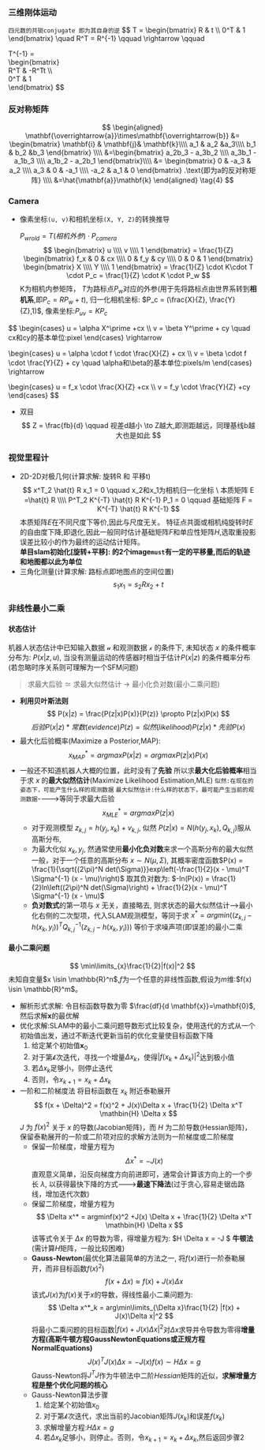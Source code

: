 ### 三维刚体运动
`四元数的共轭conjugate 即为其自身的逆`
$$
T = 
\begin{bmatrix}
  R & t \\\\
  0^T & 1  
\end{bmatrix} \quad R^T = R^{-1} \qquad \rightarrow \qquad

 T^{-1} =    
\begin{bmatrix}       
   R^T & -R^Tt \\\\       
   0^T & 1    
\end{bmatrix}
$$
 

### 反对称矩阵
$$
  \begin{aligned}
  \mathbf{\overrightarrow{a}}\times\mathbf{\overrightarrow{b}} &= 
     \begin{bmatrix}
     \mathbf{i} & \mathbf{j}& \mathbf{k}\\\\
     a_1      & a_2     &a_3\\\\
     b_1      & b_2     &b_3
     \end{bmatrix} \\\\ 
     &=\begin{bmatrix}
         a_2b_3 - a_3b_2 \\\\
         a_3b_1 - a_1b_3 \\\\
         a_1b_2 - a_2b_1
     \end{bmatrix}\\\\
     &=
     \begin{bmatrix}       
     0 & -a_3 & a_2  \\\\        
     a_3 & 0 & -a_1 \\\\
     -a_2 & a_1 & 0       
     \end{bmatrix} .\text{即为a的反对称矩阵} \\\\ &=\hat{\mathbf{a}}\mathbf{k}
  \end{aligned} \tag{4}
  $$

### Camera
- 像素坐标`(u, v)`和相机坐标`(X, Y, Z)`的转换推导
  
  $P_{wrold} = T(相机外参) \cdot P_{camera}$
  $$
  \begin{bmatrix}
      u \\\\
      v \\\\
      1
  \end{bmatrix} = \frac{1}{Z}
  \begin{bmatrix}
      f_x & 0 & cx \\\\
      0 & f_y & cy \\\\
      0 & 0 & 1
  \end{bmatrix}
  \begin{bmatrix}
      X \\\\ Y \\\\ 1
  \end{bmatrix} = \frac{1}{Z} \cdot K\cdot T \cdot P_c 
  = \frac{1}{Z} \cdot K \cdot  P_w 
  $$
  K为相机内参矩阵， $T$为路标点$P_w$对应的外参(用于先将路标点由世界系转到**相机系**,即$P_c = RP_w +t$),
  归一化相机坐标: $P_c = (\frac{X}{Z}, \frac{Y}{Z},1)$, 像素坐标:$P_{uv} = KP_c$

 
$$
\begin{cases} 
  u = \alpha X^\prime +cx \\\\ 
  v = \beta Y^\prime + cy \quad cx和cy的基本单位:pixel
\end{cases}  \rightarrow

\begin{cases}
  u = \alpha \cdot f \cdot \frac{X}{Z} + cx \\\\
  v = \beta \cdot f \cdot \frac{Y}{Z} + cy \quad \alpha和\beta的基本单位:pixels/m
\end{cases}  \rightarrow 

\begin{cases}
  u = f_x \cdot \frac{X}{Z} +cx \\\\
  v = f_y \cdot \frac{Y}{Z} +cy
\end{cases}
$$
- 双目
  $$
  Z = \frac{fb}{d} \qquad 视差d越小 \to Z越大,即测距越远，同理基线b越大也是如此
  $$

### 视觉里程计
- 2D-2D对极几何(计算求解: 旋转R 和 平移t)<br>
  $$
    x^T_2 \hat{t} R x_1 = 0 \qquad x_2和x_1为相机归一化坐标 \ 本质矩阵 E =\hat{t} R  \\\\
    P^T_2 K^{-T} \hat{t} R K^{-1} P_1 = 0 \qquad 基础矩阵 F = K^{-T} \hat{t} R K^{-1}
  $$
  本质矩阵$E$在不同尺度下等价,因此与尺度无关。 特征点共面或相机纯旋转时$E$的自由度下降,即退化,因此一般同时估计基础矩阵$F$和单应性矩阵$H$,选取重投影误差比较小的作为最终的运动估计矩阵。<br>
  **单目slam初始化[旋转+平移]: 的2个image`must`有一定的平移量,而后的轨迹和地图都以此为单位**
- 三角化测量(计算求解: 路标点即地图点的空间位置)
  $$
  s_1 x_1  = s_2 R x_2 + t
  $$
### 非线性最小二乘
#### 状态估计
机器人状态估计中已知输入数据 $\mathcal{u}$ 和观测数据 $\mathcal{x}$ 的条件下, 未知状态 $x$ 的条件概率分布为: $P(x|z,u)$, 当没有测量运动的传感器时相当于估计$P(x|z)$ 的条件概率分布(若忽略时序关系则可理解为一个SFM问题)
>求最大后验 $\simeq$ 求最大似然估计 $\to$ 最小化负对数(最小二乘问题)
- **利用贝叶斯法则**
$$
P(x|z) = \frac{P(z|x)P(x)}{P(z)}  \propto P(z|x)P(x)
$$
$$
后验P(x|z) * 常数(evidence)P(z)= 似然(likelihood)P(z|x) * 先验P(x)
$$
- 最大化后验概率(Maximize a Posterior,MAP): 
$$
x^*_{MAP} = argmax P(x|z) = argmax P(z|x)P(x)
$$
- 一般还不知道机器人大概的位置，此时没有了**先验**
  所以求**最大化后验概率**相当于求 $x$ 的**最大似然估计**(Maximize Likelihood Estimation,MLE)
`似然:在现在的姿态下，可能产生什么样的观测数据`
`最大似然估计:什么样的状态下，最可能产生当前的观测数据`---->等同于求最大后验
$$
x^*_{MLE} = argmax P(z|x)  
$$
  - 对于观测模型 $z_{k,j} = h(y_j, x_k) + v_{k,j}$, 似然 $P(z|x) = N(h(y_j, x_k),Q_{k,j})$服从高斯分布,
  - 为最大化似 $x_k, y_j$, 然通常使用**最小化负对数**来求一个高斯分布的最大似然
    一般，对于一个任意的高斯分布 $x \sim N(\mu, \Sigma)$, 其概率密度函数$P(x) = \frac{1}{\sqrt{(2\pi)^N det(\Sigma)}}exp\left(-\frac{1}{2}(x - \mu)^T \Sigma^{-1} (x - \mu)\right)$
    取其负对数为: $-ln(P(x)) = \frac{1}{2}ln\left((2\pi)^N det(\Sigma)\right) + \frac{1}{2}(x - \mu)^T \Sigma^{-1} (x - \mu)$
  - **负对数式**的第一项与 $x$ 无关，直接略去, 则求状态的最大似然估计-->最小化右侧的二次型项，代入SLAM观测模型，等同于求
    $x^* = argmin \left((z_{k,j} - h(x_k, y_i))^T Q^{-1}_{k,j} (z_{k,j} - h(x_k, y_i)) \right)$ 
    等价于求噪声项(即误差)的最小二乘

#### 最小二乘问题
$$
\min\limits_{x}\frac{1}{2}|f(x)|^2
$$
未知自变量$x \isin \mathbb{R}^n$,$f$为一个任意的非线性函数,假设为$m$维:$f(x) \isin \mathbb{R}^m$。
- 解析形式求解: 令目标函数导数为零 $\frac{df}{d \mathbf{x}}=\mathbf{0}$,然后求解$\mathbf{x}$的最优解
- 优化求解:SLAM中的最小二乘问题导数形式比较复杂，使用迭代的方式从一个初始值出发，通过不断迭代更新当前的优化变量使目标函数下降
  1. 给定某个初始值$\mathbf{x}_0$
  2. 对于第$\mathcal{k}$次迭代，寻找一个增量$\Delta x_k$，使得$|f(x_k + \Delta x_k)|^2$达到极小值
  3. 若$\Delta x_k$足够小，则停止迭代
  4. 否则，令$x_{k+1} = x_k + \Delta x_k$
- 一阶和二阶梯度法
  将目标函数在 $x_k$ 附近泰勒展开
  $$
  f(x + \Delta)^2 = f(x)^2 + J(x)\Delta x + \frac{1}{2} \Delta x^T \mathbin{H} \Delta x
  $$
  $J$ 为 $f(x)^2$ 关于 $x$ 的导数(Jacobian矩阵)，而 $H$ 为二阶导数(Hessian矩阵)，保留泰勒展开的一阶或二阶项对应的求解方法则为一阶梯度或二阶梯度
  - 保留一阶梯度，增量方程为
    $$
    \Delta x^* = -J(x)
    $$
    直观意义简单，沿反向梯度方向前进即可，通常会计算该方向上的一个步长 $\lambda$, 以获得最快下降的方式--->**最速下降法**(过于贪心,容易走锯齿路线，增加迭代次数)
  - 保留二阶梯度，增量方程为
    $$
    \Delta x^* = argminf(x)^2 +J(x) \Delta x + \frac{1}{2} \Delta x^T \mathbin{H} \Delta x
    $$
    该等式令关于 $\Delta x$ 的导数为零，得增量方程为: $H \Delta x = -J  $  **牛顿法**(需计算$H$矩阵，一般比较困难)
  - **Gauss-Newton**(最优化算法最简单的方法之一, 将$f(x)$进行一阶泰勒展开，而非目标函数$f(x)^2$)
    $$
    f(x + \Delta x) \approx f(x) + J(x)\Delta x
    $$
    该式$J(x)$为$f(x)$关于$x$的导数，得线性最小二乘问题为:
    $$
    \Delta x^*_k = arg\min\limits_{\Delta x}\frac{1}{2} |f(x) + J(x)\Delta x|^2
    $$
    将最小二乘问题的目标函数$|f(x) + J(x)\Delta x|^2$对$\Delta x$求导并令导数为零得**增量方程(高斯牛顿方程GaussNewtonEquations或正规方程NormalEquations)**
    $$
    J(x)^T J(x) \Delta x = -J(x)f(x) \sim H \Delta x =g
    $$
    Gauss-Newton将$J^T J$作为牛顿法中二阶$Hessian$矩阵的近似，**求解增量方程是整个优化问题的核心**
  - Gauss-Newton算法步骤
    1. 给定某个初始值$x_0$
    2. 对于第$\mathcal{k}$次迭代，求出当前的Jacobian矩阵$J(x_k)$和误差$f(x_k)$
    3. 求解增量方程:$H \Delta x =g$
    4. 若$\Delta x_k$足够小，则停止。否则，令$x_{k+1} = x_k + \Delta x_k$,然后返回步骤2